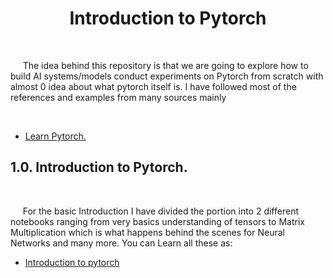 <h1 align='center'> Introduction to Pytorch </h1>
<br>
<p> &nbsp;&nbsp;&nbsp;&nbsp; The idea behind this repository is that we are going to explore how to build AI systems/models conduct experiments on Pytorch from scratch with almost 0 idea about what pytorch itself is. I have followed most of the references and examples from many sources mainly <br> 

&nbsp;&nbsp;&nbsp;&nbsp;&nbsp;&nbsp; <ul><li> <a href='https://www.learnpytorch.io/'>Learn Pytorch. </a></p></li></ul>


<h2> 1.0. Introduction to Pytorch.</h2><br>
<p> &nbsp;&nbsp;&nbsp;&nbsp; For the basic Introduction I have divided the portion into 2 different notebooks ranging from very basics understanding of tensors to Matrix Multiplication which is what happens behind the scenes for Neural Networks and many more. You can Learn all these as: <br></p>

<ul>
    <li> <a href='Notebooks/Introduction/1. Introduction_to_pytorch.ipynb'>Introduction to pytorch </a> </li>

</ul>
